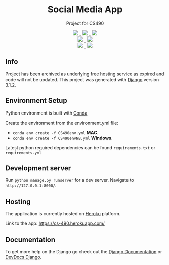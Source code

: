 <h1 align="center">
  Social Media App
</h1>
<p align='center'>
  Project for CS490
</p>
<div align='center'>
  <a href="https://github.com/Luna426">
    <img style='padding:0 5px 0 5px' src='https://img.shields.io/badge/Front-Yelitza-9cf'> 
  </a>
  <a href="https://github.com/moesaifan99">
    <img style='padding:0 5px 0 5px' src='https://img.shields.io/badge/Middle-Moe-yellow'>
  </a>
  <a href="https://github.com/gajeraYash">
    <img style='padding:0 5px 0 5px' src='https://img.shields.io/badge/Back-Yash-red'>
  </a>
</div>
<div align='center'>
  <a href="https://cs-490.herokuapp.com/">
    <img style='padding:0 5px 0 5px' src='https://badgen.net/uptime-robot/status/m786106082-0afa007942fb6755090e7e9d'>
  </a>
  <a href="https://cs-490.herokuapp.com/">
    <img style='padding:0 5px 0 5px' src='https://badgen.net/uptime-robot/day/m786106082-0afa007942fb6755090e7e9d'>
  </a>
</div>
<div align='center'>
  <a href="https://github.com/gajeraYash/app-cs490">
    <img style='padding:0 5px 0 5px' src='https://badgen.net/github/commits/gajeraYash/app-cs490'> 
  </a>
  <a href="https://github.com/gajeraYash/app-cs490">
    <img style='padding:0 5px 0 5px' src='https://badgen.net/github/last-commit/gajeraYash/app-cs490'>
  </a>
</div>
  
## Info

Project has been archived as underlying free hosting service as expired and code will not be updated. 
This project was generated with [Django](https://www.djangoproject.com/) version 3.1.2.

## Environment Setup

Python environment is built with [Conda](https://www.anaconda.com/)

Create the environment from the environment.yml file:
- `conda env create -f CS490env.yml` **MAC**.
- `conda env create -f CS490envNB.yml` **Windows**.

Latest python required dependencies can be found `requirements.txt` or `requirements.yml`

## Development server

Run `python manage.py runserver` for a dev server. Navigate to `http://127.0.0.1:8000/`.


## Hosting

The application is currently hosted on [Heroku](https://www.heroku.com/) platform.

Link to the app: https://cs-490.herokuapp.com/

## Documentation

To get more help on the Django go check out the [Django Documentation](https://docs.djangoproject.com/en/3.1/) or [DevDocs Django](https://devdocs.io/django~3.0/).
